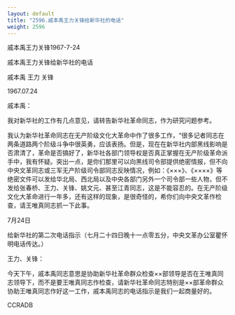 ```yaml
---
layout: default
title: "2596.戚本禹王力关锋给新华社的电话"
weight: 2596
---
```


戚本禹王力关锋1967-7-24

戚本禹王力关锋给新华社的电话

戚本禹 王力 关锋

1967.07.24

戚本禹：

我对新华社的工作有几点意见，请转告新华社革命同志，作为研究问题参考。

我认为新华社革命同志在无产阶级文化大革命中作了很多工作，“很多记者同志在两条道路两个阶级斗争中很英勇，应该表扬。但是，现在在新华社内部黑线影响是否肃清了，革命是否搞好了，新华社各部门领导权是否真正掌握在无产阶级革命派手中，我有怀疑。突出一点，是你们那里可以向黑线司令部提供绝密情报，但不向中央文革同志或三军无产阶级司令部同志反映情况，例如：《×××》、《××××》等绝密文件可以发给华北局、西北局以及中央各部门另外一个司令部一些人物，但不发给张春桥、王力、关锋、姚文元、甚至江青同志，这是不能容忍的。在无产阶级文化大革命进行一年多，还有这样的现象，是很奇怪的，希你们向中央文革作检查，请王唯真同志抓一下此事。

7月24日

给新华社的第二次电话指示（七月二十四日晚十一点零五分，中央文革办公室瞿怀明电话传达。）

王力、关锋：

今天下午，戚本禹同志意思是协助新华社革命群众检查××部领导是否在王唯真同志领导下，而不是要王唯真同志作检查，请新华社革命同志特别是××部革命群众协助王唯真同志作好这一工作，戚本禹同志的电话指示是我们一起商量好的。

CCRADB

